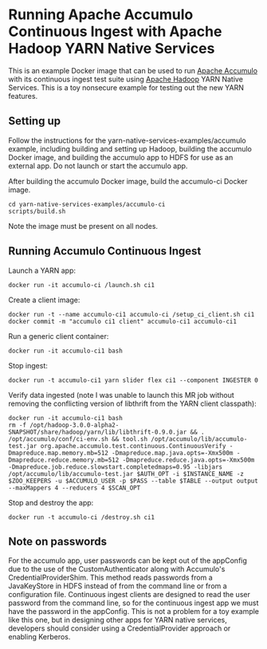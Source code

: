 # Running Apache Accumulo Continuous Ingest with Apache Hadoop YARN Native Services

This is an example Docker image that can be used to run [Apache Accumulo](http://accumulo.apache.org) with its continuous ingest test suite using [Apache Hadoop](http://hadoop.apache.org) YARN Native Services.
This is a toy nonsecure example for testing out the new YARN features.

## Setting up

Follow the instructions for the yarn-native-services-examples/accumulo example, including building and setting up Hadoop, building the accumulo Docker image, and building the accumulo app to HDFS for use as an external app.
Do not launch or start the accumulo app.

After building the accumulo Docker image, build the accumulo-ci Docker image.
```
cd yarn-native-services-examples/accumulo-ci
scripts/build.sh
```

Note the image must be present on all nodes.

## Running Accumulo Continuous Ingest

Launch a YARN app:
```
docker run -it accumulo-ci /launch.sh ci1
```

Create a client image:
```
docker run -t --name accumulo-ci1 accumulo-ci /setup_ci_client.sh ci1
docker commit -m "accumulo ci1 client" accumulo-ci1 accumulo-ci1
```

Run a generic client container:
```
docker run -it accumulo-ci1 bash
```

Stop ingest:
```
docker run -t accumulo-ci1 yarn slider flex ci1 --component INGESTER 0
```

Verify data ingested (note I was unable to launch this MR job without removing the conflicting version of libthrift from the YARN client classpath):
```
docker run -it accumulo-ci1 bash
rm -f /opt/hadoop-3.0.0-alpha2-SNAPSHOT/share/hadoop/yarn/lib/libthrift-0.9.0.jar && . /opt/accumulo/conf/ci-env.sh && tool.sh /opt/accumulo/lib/accumulo-test.jar org.apache.accumulo.test.continuous.ContinuousVerify -Dmapreduce.map.memory.mb=512 -Dmapreduce.map.java.opts=-Xmx500m -Dmapreduce.reduce.memory.mb=512 -Dmapreduce.reduce.java.opts=-Xmx500m -Dmapreduce.job.reduce.slowstart.completedmaps=0.95 -libjars /opt/accumulo/lib/accumulo-test.jar $AUTH_OPT -i $INSTANCE_NAME -z $ZOO_KEEPERS -u $ACCUMULO_USER -p $PASS --table $TABLE --output output --maxMappers 4 --reducers 4 $SCAN_OPT
```

Stop and destroy the app:
```
docker run -t accumulo-ci /destroy.sh ci1
```

## Note on passwords

For the accumulo app, user passwords can be kept out of the appConfig due to the use of the CustomAuthenticator along with Accumulo's CredentialProviderShim.
This method reads passwords from a JavaKeyStore in HDFS instead of from the command line or from a configuration file.
Continuous ingest clients are designed to read the user password from the command line, so for the continuous ingest app we must have the password in the appConfig.
This is not a problem for a toy example like this one, but in designing other apps for YARN native services, developers should consider using a CredentialProvider approach or enabling Kerberos.
